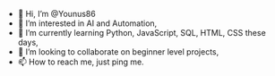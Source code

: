 - 👋 Hi, I’m @Younus86
- 👀 I’m interested in AI and Automation,
- 🌱 I’m currently learning Python, JavaScript, SQL, HTML, CSS these days,
- 💞️ I’m looking to collaborate on beginner level projects,
- 📫 How to reach me, just ping me. 

<!---
Younus86/Younus86 is a ✨ special ✨ repository because its `README.md` (this file) appears on your GitHub profile.
You can click the Preview link to take a look at your changes.
--->
